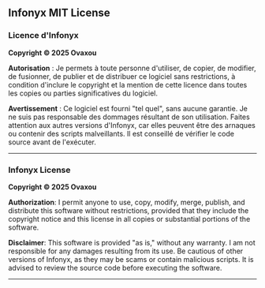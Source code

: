  **Infonyx** 
MIT License
---

### **Licence d'Infonyx**

**Copyright © 2025 Ovaxou**

**Autorisation** : Je permets à toute personne d'utiliser, de copier, de modifier, de fusionner, de publier et de distribuer ce logiciel sans restrictions, à condition d'inclure le copyright et la mention de cette licence dans toutes les copies ou parties significatives du logiciel.

**Avertissement** : Ce logiciel est fourni "tel quel", sans aucune garantie. Je ne suis pas responsable des dommages résultant de son utilisation. Faites attention aux autres versions d'Infonyx, car elles peuvent être des arnaques ou contenir des scripts malveillants. Il est conseillé de vérifier le code source avant de l'exécuter.

---

### **Infonyx License**

**Copyright © 2025 Ovaxou**

**Authorization**: I permit anyone to use, copy, modify, merge, publish, and distribute this software without restrictions, provided that they include the copyright notice and this license in all copies or substantial portions of the software.

**Disclaimer**: This software is provided "as is," without any warranty. I am not responsible for any damages resulting from its use. Be cautious of other versions of Infonyx, as they may be scams or contain malicious scripts. It is advised to review the source code before executing the software.

---


